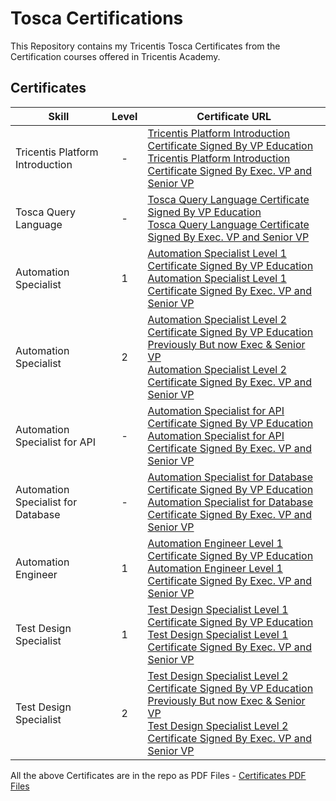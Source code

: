 # Tosca Certifications
This Repository contains my Tricentis Tosca Certificates from the Certification courses offered in Tricentis Academy.

## Certificates
Skill | Level | Certificate URL
--- | :---: | ---
Tricentis Platform Introduction | - | [Tricentis Platform Introduction Certificate Signed By VP Education](https://verify.skilljar.com/c/dtpfkcn8tzqi) <br> [Tricentis Platform Introduction Certificate Signed By Exec. VP and Senior VP](https://verify.skilljar.com/c/w9rgug64x6u9)
Tosca Query Language | - | [Tosca Query Language Certificate Signed By VP Education](https://verify.skilljar.com/c/e6eprcufok3q) <br> [Tosca Query Language Certificate Signed By Exec. VP and Senior VP](https://verify.skilljar.com/c/tyvay3ep3hju)
Automation Specialist | 1 | [Automation Specialist Level 1 Certificate Signed By VP Education](https://verify.skilljar.com/c/jdfn5ykcgbo9) <br> [Automation Specialist Level 1 Certificate Signed By Exec. VP and Senior VP](https://verify.skilljar.com/c/jdfn5ykcgbo9)
Automation Specialist | 2 | [Automation Specialist Level 2 Certificate Signed By VP Education Previously But now Exec & Senior VP](https://verify.skilljar.com/c/66zfzic3vj8f) <br> [Automation Specialist Level 2 Certificate Signed By Exec. VP and Senior VP](https://verify.skilljar.com/c/mxg9iee4cnwi)
Automation Specialist for API | - | [Automation Specialist for API Certificate Signed By VP Education](https://verify.skilljar.com/c/n8r7enb4bzev) <br> [Automation Specialist for API Certificate Signed By Exec. VP and Senior VP](https://verify.skilljar.com/c/ti23whijqwej)
Automation Specialist for Database | - | [Automation Specialist for Database Certificate Signed By VP Education](https://verify.skilljar.com/c/srf3cyo74fc2) <br> [Automation Specialist for Database Certificate Signed By Exec. VP and Senior VP](https://verify.skilljar.com/c/5rhpgu7p99rm)
Automation Engineer | 1 | [Automation Engineer Level 1 Certificate Signed By VP Education](https://verify.skilljar.com/c/9gct6ee352qt) <br> [Automation Engineer Level 1 Certificate Signed By Exec. VP and Senior VP](https://verify.skilljar.com/c/7mtdid963cwz)
Test Design Specialist | 1 | [Test Design Specialist Level 1 Certificate Signed By VP Education](https://verify.skilljar.com/c/fmfe2n3yqpb9) <br> [Test Design Specialist Level 1 Certificate Signed By Exec. VP and Senior VP](https://verify.skilljar.com/c/7bqnhuqro3uj)
Test Design Specialist | 2 | [Test Design Specialist Level 2 Certificate Signed By VP Education Previously But now Exec & Senior VP](https://verify.skilljar.com/c/vqgq2cahrqcs) <br> [Test Design Specialist Level 2 Certificate Signed By Exec. VP and Senior VP](https://verify.skilljar.com/c/d2tegi4cempz)

All the above Certificates are in the repo as PDF Files - [Certificates PDF Files](https://github.com/Revanth-Baskaran/tosca-certifications/tree/main/certificates-pdf-files)
